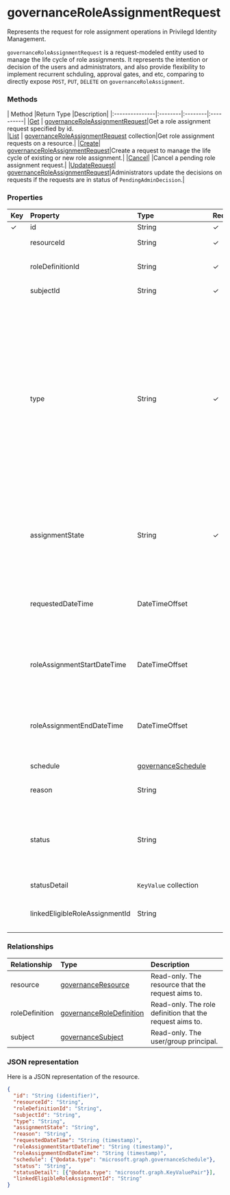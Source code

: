 # governanceRoleAssignmentRequest
Represents the request for role assignment operations in Privilegd Identity Management.

`governanceRoleAssignmentRequest` is a request-modeled entity used to manage the life cycle of role assignments. It represents the intention or decision of the users and administrators, and also provide flexibility to implement recurrent schduling, approval gates, and etc, comparing to directly expose `POST`, `PUT`, `DELETE` on `governanceRoleAssignment`.

### Methods

| Method		  |Return Type	|Description|
|:---------------|:--------|:--------|:----------|
|[Get](../api/governanceroleassignmentrequest_get.md) | [governanceRoleAssignmentRequest](governanceroleassignmentrequest.md)|Get a role assignment request specified by id.  
|[List](../api/governanceroleassignmentrequest_list.md) | [governanceRoleAssignmentRequest](governanceroleassignmentrequest.md)  collection|Get role assignment requests on a resource.|
|[Create](../api/governanceroleassignmentrequest_post.md)|  [governanceRoleAssignmentRequest](governanceroleassignmentrequest.md)|Create a request to manage the life cycle of existing or new role assignment.|
|[Cancel](../api/governanceroleassignmentrequest_cancel.md)|  |Cancel a pending role assignment request.|
|[UpdateRequest](../api/governanceroleassignmentrequest_updaterequest.md)| [governanceRoleAssignmentRequest](governanceroleassignmentrequest.md)|Administrators update the decisions on requests if the requests are in status of `PendingAdminDecision`.|

### Properties
| Key | Property	                | Type	        |Required|Description|
|:----|:--------------------------|:--------------|:-------|:----------|
|✓    |id                         |String         |✓      |The id of the role assignment request.|
|     |resourceId                 |String         |✓       |The id of the resource which the role assignment request is associated with.|
|     |roleDefinitionId           |String         |✓       |The id of the role definition which the role assignment request is associated with.|
|     |subjectId                  |String         |✓       |The id of the subject which the role assignment request is associated with.|
|     |type                       |String         |✓       |Representing the the type of the operation on the role assignment. The value can be <ul><li>`AdminAdd`: Adminstrators assign users/groups to roles;</li><li>`UserAdd`: Users activate eligible assignments;</li><li> `AdminUpdate`: Adminstrators change existing role assignments</li><li>`AdminRemove`: Adminstrators remove users/groups from roles;<li>`UserRemove`: Users deactivate active assignments;<li>`UserExtend`: Users request to extend their expiring assignments;</li><li>`AdminExtend`: Administrators extend expiring assignments.</li><li>`UserRenew`: Users request to renew their expired assignments;</li><li>`AdminRenew`: Administrators extend expiring assignments.</li></ul>|
|     |assignmentState|String  |✓       |The state of the assignment. The value can be <ul><li> `Eligible` for eligible assignment</li><li> `Active` - if it is directly assigned `Active` by administrators, or activated on an eligible assignment by the users.</li></ul>|
|     |requestedDateTime          |DateTimeOffset |        |Read-only. The request create time. The Timestamp type represents date and time information using ISO 8601 format and is always in UTC time. For example, midnight UTC on Jan 1, 2014 would look like this: `'2014-01-01T00:00:00Z'`|
|     |roleAssignmentStartDateTime|DateTimeOffset |        |The start time for the role assignment. The Timestamp type represents date and time information using ISO 8601 format and is always in UTC time. For example, midnight UTC on Jan 1, 2014 would look like this: `'2014-01-01T00:00:00Z'`|
|     |roleAssignmentEndDateTime|DateTimeOffset   |        |The end time for the role assignment. The Timestamp type represents date and time information using ISO 8601 format and is always in UTC time. For example, midnight UTC on Jan 1, 2014 would look like this: `'2014-01-01T00:00:00Z'`|
|     |schedule                   |[governanceSchedule](governanceschedule.md)||The schedule object of the role assignment request.|
|     |reason                     |String         |        |A message provided by users and administrators when create the request about why it is needed.|
|     |status                     |String         |        |The status of the role assignment request. The value can be ``Accepted``, ``PendingEvaluation``, ``Granted``, ``Denied``, ``PendingProvisioning``, ``Provisioned``, `` PendingRevocation``, ``Revoked``, ``Canceled``, ``Failed``, ``PendingApprovalProvisioning``, ``PendingApproval``,`PendingAdminDecision`, `AdminApproved` and `AdminDenied`.|
|     |statusDetail               |`KeyValue` collection||Read-only. The details of the request status.|
|     |linkedEligibleRoleAssignmentId|String        |        |If this is a request for role activation, it represents the id of the `eligible assignment` being referred; Otherwise, the value is `null`. |



### Relationships
| Relationship | Type	                             |Description|
|:-------------|:----------------------------------|:----------|
|resource      |[governanceResource](governanceresource.md)            |Read-only. The resource that the request aims to. |
|roleDefinition|[governanceRoleDefinition](governanceroledefinition.md)|Read-only. The role definition that the request aims to. |
|subject       |[governanceSubject](governancesubject.md)|Read-only. The user/group principal.|

### JSON representation

Here is a JSON representation of the resource.

```json
{
  "id": "String (identifier)",
  "resourceId": "String",
  "roleDefinitionId": "String",
  "subjectId": "String",
  "type": "String",
  "assignmentState": "String",
  "reason": "String",
  "requestedDateTime": "String (timestamp)",
  "roleAssignmentStartDateTime": "String (timestamp)",
  "roleAssignmentEndDateTime": "String (timestamp)",
  "schedule": {"@odata.type": "microsoft.graph.governanceSchedule"},
  "status": "String",
  "statusDetail": [{"@odata.type": "microsoft.graph.KeyValuePair"}],
  "linkedEligibleRoleAssignmentId": "String"
}

```